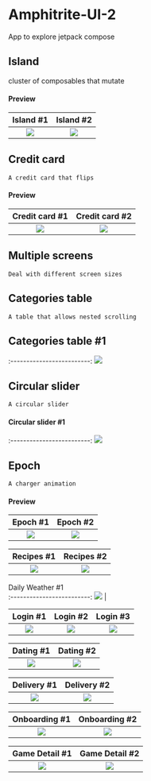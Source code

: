 # Amphitrite-UI-2
App to explore jetpack compose 

## Island
    
   cluster of composables that mutate
   
#### Preview


Island #1            |  Island #2            
:-------------------------:|:----------------------------:
<img src="images/amphitrite_1.jpg">    |  <img src="images/amphitrite_2.jpg"> 


## Credit card

    A credit card that flips

#### Preview


Credit card #1            |  Credit card #2
:-------------------------:|:----------------------------:
<img src="images/amphitrite_3.jpg">    |  <img src="images/amphitrite_4.jpg">



## Multiple screens

    Deal with different screen sizes



## Categories table

    A table that allows nested scrolling


## Categories table #1            
:-------------------------:
<img src="images/amphitrite_5.jpg">   



## Circular slider

    A circular slider


#### Circular slider #1
:-------------------------:
<img src="images/amphitrite_6.jpg">



## Epoch

    A charger animation


#### Preview

Epoch #1            |  Epoch #2
:-------------------------:|:----------------------------:
<img src="images/amphitrite_7.jpg">    |  <img src="images/amphitrite_8.jpg">




Recipes #1            |  Recipes #2            
:-------------------------:|:----------------------------:
<img src="images/Recipes_1.jpg">    |  <img src="images/Recipes_2.jpg">   

Daily Weather #1                   
:-------------------------:
<img src="images/Daily_Weather_1.jpg">   |

Login #1            |  Login #2     |   Login #3
:-------------------------:|:----------------------------:|:----------------------------:
<img src="images/Login_1.jpg">    |  <img src="images/Login_2.jpg">  | <img src="images/Login_3.jpg">

Dating #1            |  Dating #2
:-------------------------:|:----------------------------:
<img src="images/Dating_1.jpg">    |  <img src="images/Dating_2.jpg">   

Delivery #1            |  Delivery #2
:-------------------------:|:----------------------------:
<img src="images/Delivery_1.jpg">    |  <img src="images/Delivery_2.jpg">

Onboarding #1            |  Onboarding #2
:-------------------------:|:----------------------------:
<img src="images/Onboarding_1.jpg">    |  <img src="images/Onboarding_2.jpg">   

Game Detail #1            |  Game Detail #2
:-------------------------:|:----------------------------:
<img src="images/Game_Detail_1.jpg">    |  <img src="images/Game_Detail_2.jpg">   

